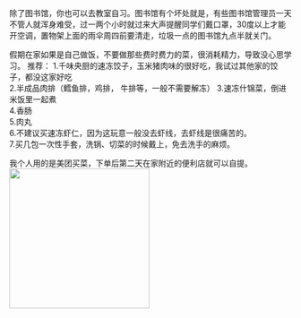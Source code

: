 除了图书馆，你也可以去教室自习。图书馆有个坏处就是，有些图书馆管理员一天不管人就浑身难受，过一两个小时就过来大声提醒同学们戴口罩，30度以上才能开空调，置物架上面的雨伞周四前要清走，垃圾一点的图书馆九点半就关门。  

假期在家如果是自己做饭，不要做那些费时费力的菜，很消耗精力，导致没心思学习。
推荐：
1.千味央厨的速冻饺子，玉米猪肉味的很好吃，我试过其他家的饺子，都没这家好吃  
2.半成品肉排（鳕鱼排，鸡排， 牛排等，一般不需要解冻） 
3.速冻什锦菜，倒进米饭里一起煮  
4.香肠  
5.肉丸  
6.不建议买速冻虾仁，因为这玩意一般没去虾线，去虾线是很痛苦的。  
7.买几包一次性手套，洗锅、切菜的时候戴上，免去洗手的麻烦。  

我个人用的是美团买菜，下单后第二天在家附近的便利店就可以自提。
<img src="https://user-images.githubusercontent.com/69742577/153694133-4410e3a2-397a-4f08-aa3f-c6dfcae43c70.jpg" width="250" height="250">
